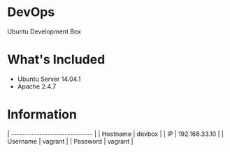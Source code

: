 # DevOps
Ubuntu Development Box

# What's Included
- Ubuntu Server 14.04.1
- Apache 2.4.7

# Information


| ----------------------------- |
| Hostname  | devbox            |
| IP        | 192.168.33.10     |
| Username  | vagrant           |
| Password  | vagrant           |
